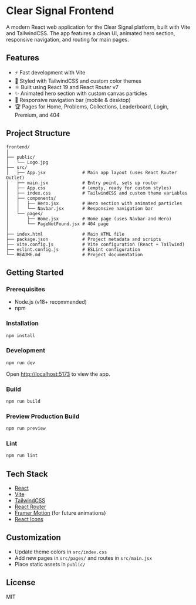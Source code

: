 
# Clear Signal Frontend

A modern React web application for the Clear Signal platform, built with Vite and TailwindCSS. The app features a clean UI, animated hero section, responsive navigation, and routing for main pages.

## Features

- ⚡️ Fast development with Vite
- 🎨 Styled with TailwindCSS and custom color themes
- ⚛️ Built using React 19 and React Router v7
- ✨ Animated hero section with custom canvas particles
- 📱 Responsive navigation bar (mobile & desktop)
- 🏆 Pages for Home, Problems, Collections, Leaderboard, Login, Premium, and 404

## Project Structure

```
frontend/
│
├── public/
│   └── Logo.jpg
├── src/
│   ├── App.jsx              # Main app layout (uses React Router Outlet)
│   ├── main.jsx             # Entry point, sets up router
│   ├── App.css              # (empty, ready for custom styles)
│   ├── index.css            # TailwindCSS and custom theme variables
│   ├── components/
│   │   ├── Hero.jsx         # Hero section with animated particles
│   │   └── Navbar.jsx       # Responsive navigation bar
│   └── pages/
│       ├── Home.jsx         # Home page (uses Navbar and Hero)
│       └── PageNotFound.jsx # 404 page
│
├── index.html               # Main HTML file
├── package.json             # Project metadata and scripts
├── vite.config.js           # Vite configuration (React + Tailwind)
├── eslint.config.js         # ESLint configuration
└── README.md                # Project documentation
```

## Getting Started

### Prerequisites

- Node.js (v18+ recommended)
- npm

### Installation

```sh
npm install
```

### Development

```sh
npm run dev
```

Open [http://localhost:5173](http://localhost:5173) to view the app.

### Build

```sh
npm run build
```

### Preview Production Build

```sh
npm run preview
```

### Lint

```sh
npm run lint
```

## Tech Stack

- [React](https://react.dev/)
- [Vite](https://vitejs.dev/)
- [TailwindCSS](https://tailwindcss.com/)
- [React Router](https://reactrouter.com/)
- [Framer Motion](https://www.framer.com/motion/) (for future animations)
- [React Icons](https://react-icons.github.io/react-icons/)

## Customization

- Update theme colors in `src/index.css`
- Add new pages in `src/pages/` and routes in `src/main.jsx`
- Place static assets in `public/`

## License

MIT
